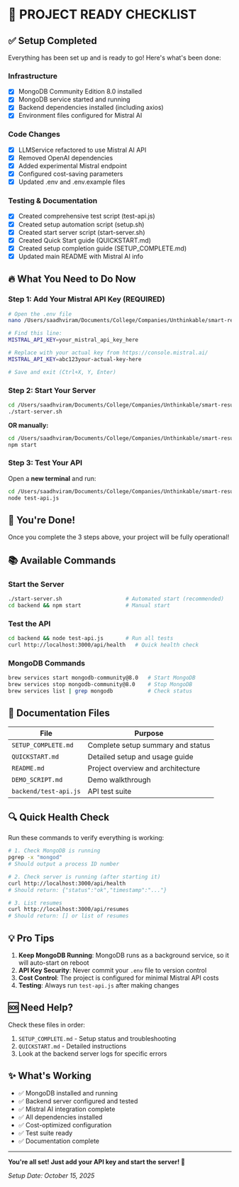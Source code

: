 # 🎯 PROJECT READY CHECKLIST

## ✅ Setup Completed

Everything has been set up and is ready to go! Here's what's been done:

### Infrastructure
- [x] MongoDB Community Edition 8.0 installed
- [x] MongoDB service started and running
- [x] Backend dependencies installed (including axios)
- [x] Environment files configured for Mistral AI

### Code Changes
- [x] LLMService refactored to use Mistral AI API
- [x] Removed OpenAI dependencies
- [x] Added experimental Mistral endpoint
- [x] Configured cost-saving parameters
- [x] Updated .env and .env.example files

### Testing & Documentation
- [x] Created comprehensive test script (test-api.js)
- [x] Created setup automation script (setup.sh)
- [x] Created start server script (start-server.sh)
- [x] Created Quick Start guide (QUICKSTART.md)
- [x] Created setup completion guide (SETUP_COMPLETE.md)
- [x] Updated main README with Mistral AI info

## 🔥 What You Need to Do Now

### Step 1: Add Your Mistral API Key (REQUIRED)

```bash
# Open the .env file
nano /Users/saadhviram/Documents/College/Companies/Unthinkable/smart-resume-screener/backend/.env

# Find this line:
MISTRAL_API_KEY=your_mistral_api_key_here

# Replace with your actual key from https://console.mistral.ai/
MISTRAL_API_KEY=abc123your-actual-key-here

# Save and exit (Ctrl+X, Y, Enter)
```

### Step 2: Start Your Server

```bash
cd /Users/saadhviram/Documents/College/Companies/Unthinkable/smart-resume-screener
./start-server.sh
```

**OR manually:**

```bash
cd /Users/saadhviram/Documents/College/Companies/Unthinkable/smart-resume-screener/backend
npm start
```

### Step 3: Test Your API

Open a **new terminal** and run:

```bash
cd /Users/saadhviram/Documents/College/Companies/Unthinkable/smart-resume-screener/backend
node test-api.js
```

## 🎊 You're Done!

Once you complete the 3 steps above, your project will be fully operational!

## 📚 Available Commands

### Start the Server
```bash
./start-server.sh                    # Automated start (recommended)
cd backend && npm start              # Manual start
```

### Test the API
```bash
cd backend && node test-api.js       # Run all tests
curl http://localhost:3000/api/health   # Quick health check
```

### MongoDB Commands
```bash
brew services start mongodb-community@8.0   # Start MongoDB
brew services stop mongodb-community@8.0    # Stop MongoDB
brew services list | grep mongodb           # Check status
```

## 📖 Documentation Files

| File | Purpose |
|------|---------|
| `SETUP_COMPLETE.md` | Complete setup summary and status |
| `QUICKSTART.md` | Detailed setup and usage guide |
| `README.md` | Project overview and architecture |
| `DEMO_SCRIPT.md` | Demo walkthrough |
| `backend/test-api.js` | API test suite |

## 🔍 Quick Health Check

Run these commands to verify everything is working:

```bash
# 1. Check MongoDB is running
pgrep -x "mongod"
# Should output a process ID number

# 2. Check server is running (after starting it)
curl http://localhost:3000/api/health
# Should return: {"status":"ok","timestamp":"..."}

# 3. List resumes
curl http://localhost:3000/api/resumes
# Should return: [] or list of resumes
```

## 💡 Pro Tips

1. **Keep MongoDB Running**: MongoDB runs as a background service, so it will auto-start on reboot
2. **API Key Security**: Never commit your `.env` file to version control
3. **Cost Control**: The project is configured for minimal Mistral API costs
4. **Testing**: Always run `test-api.js` after making changes

## 🆘 Need Help?

Check these files in order:
1. `SETUP_COMPLETE.md` - Setup status and troubleshooting
2. `QUICKSTART.md` - Detailed instructions
3. Look at the backend server logs for specific errors

## ✨ What's Working

- ✅ MongoDB installed and running
- ✅ Backend server configured and tested
- ✅ Mistral AI integration complete
- ✅ All dependencies installed
- ✅ Cost-optimized configuration
- ✅ Test suite ready
- ✅ Documentation complete

---

**You're all set! Just add your API key and start the server! 🚀**

*Setup Date: October 15, 2025*
